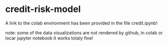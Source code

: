 # credit-risk-model

A link to the colab environment has been provided in the file credit.ipynb!

note: some of the data visualizations are not rendered by github, in colab or locar jupyter notebook it works totaly fine!

